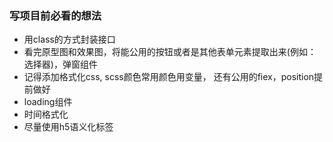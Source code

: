 ### 写项目前必看的想法

* 用class的方式封装接口
* 看完原型图和效果图，将能公用的按钮或者是其他表单元素提取出来(例如：选择器)，弹窗组件
* 记得添加格式化css, scss颜色常用颜色用变量， 还有公用的fiex，position提前做好
* loading组件
* 时间格式化
* 尽量使用h5语义化标签
